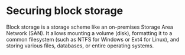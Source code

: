 # Securing block storage

Block storage is a storage scheme like an on-premises Storage Area Network (SAN). It allows mounting a volume (disk), formatting it to a common filesystem (such as NTFS for
Windows or Ext4 for Linux), and storing various files, databases, or entire operating systems.
